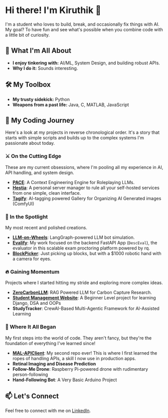 # Hi there! I'm Kiruthik 👋

I'm a student who loves to build, break, and occasionally fix things with AI. My goal? To have fun and see what's possible when you combine code with a little bit of curiosity.

## 🚀 What I'm All About
-   **I enjoy tinkering with:** AI/ML, System Design, and building robust APIs.
-   **Why I do it:** Sounds interesting.

## 🛠️ My Toolbox
-   **My trusty sidekick:** Python
-   **Weapons from a past life:** Java, C, MATLAB, JavaScript

## 📂 My Coding Journey
Here's a look at my projects in reverse chronological order. It's a story that starts with simple scripts and builds up to the complex systems I'm passionate about today.

### ⚔️ On the Cutting Edge
These are my current obsessions, where I'm pooling all my experience in AI, API handling, and system design.
-   [**PACE**](https://github.com/mNandhu/PACE): A Context Engineering Engine for Roleplaying LLMs.
-   [**Hestia**](https://github.com/mNandhu/Hestia): A personal server manager to rule all your self-hosted services from one simple, clean interface.
-   [**Tagify**](https://github.com/mNandhu/Tagify): AI-tagging powered Gallery for Organizing AI Generated images (ComfyUI)

### 🚀 In the Spotlight
My most recent and polished creations.
-   [**LLM-on-Wheels**](https://github.com/mNandhu/LLM-on-Wheels): LangGraph-powered LLM bot simulation.
-   [**Evalify**](https://github.com/evalify/): My work focused on the backend FastAPI App (`DescEval`), the evaluator in this scalable exam proctoring platform powered by rq.
-   [**BlockPicker**](https://github.com/mNandhu/BlockPicking): Just picking up blocks, but with a $1000 robotic hand with a camera for eyes.

### 🔥 Gaining Momentum
Projects where I started hitting my stride and exploring more complex ideas.
-   [**ZeroCarbonLLM**](https://github.com/mNandhu/ZeroCarbonLLM): RAG Powered LLM for Carbon Capture Research.
-   [**Student Management Website**](https://github.com/SrimanRakshan/DSA): A Beginner Level project for learning Django, DSA and OOPs
-   **StudyTracker**: CrewAI-Based Multi-Agentic Framework for AI-Assisted Learning

### 🌱 Where It All Began
My first steps into the world of code. They aren't fancy, but they're the foundation of everything I've learned since!
-   [**MAL-APIClient**](https://github.com/mNandhu/MAL-APIClient): My second repo ever! This is where I first learned the ropes of handling APIs, a skill I now use in production apps.
-   **Retinal Imaging and Disease Prediction**
-   **Follow-Me Drone**: Raspberry Pi-powered drone with rudimentary person-following
-   **Hand-Following Bot**: A Very Basic Arduino Project

## 📫 Let's Connect
Feel free to connect with me on [LinkedIn](https://www.linkedin.com/in/kiruthik-nandhan-murthi-2a19b8201/).
